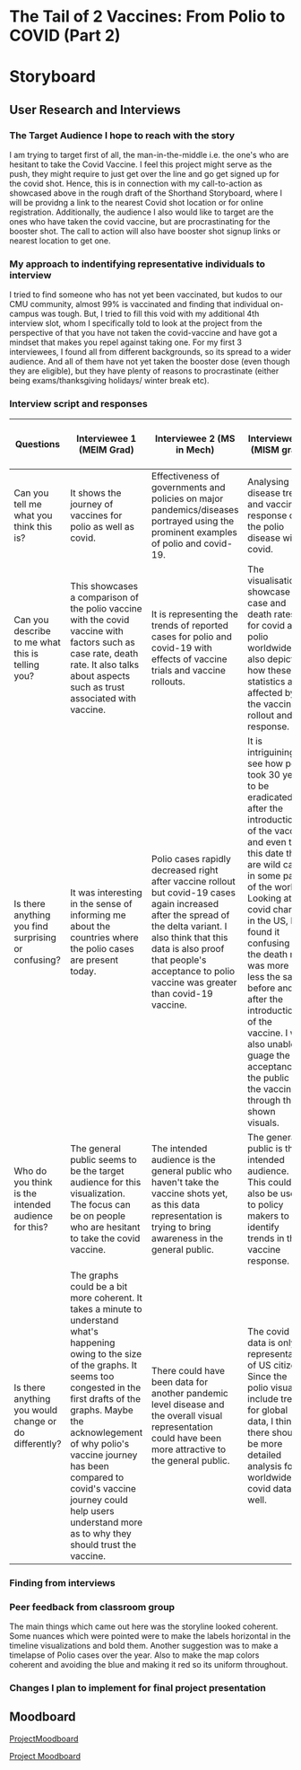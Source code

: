 # The Tail of 2 Vaccines: From Polio to COVID (Part 2)

# Storyboard

<script src="https://carnegiemellon.shorthandstories.com/the-tail-of-2-vaccines/embed.js"></script>

## User Research and Interviews

### The Target Audience I hope to reach with the story

I am trying to target first of all, the man-in-the-middle i.e. the one's who are hesitant to take the Covid Vaccine. I feel this project might serve as the push, they might require to just get over the line and go get signed up for the covid shot. Hence, this is in connection with my call-to-action as showcased above in the rough draft of the Shorthand Storyboard, where I will be providng a link to the nearest Covid shot location or for online registration. Additionally, the audience I also would like to target are the ones who have taken the covid vaccine, but are procrastinating for the booster shot. The call to action will also have booster shot signup links or nearest location to get one.

### My approach to indentifying representative individuals to interview

I tried to find someone who has not yet been vaccinated, but kudos to our CMU community, almost 99% is vaccinated and finding that individual on-campus was tough. But, I tried to fill this void with my additional 4th interview slot, whom I specifically told to look at the project from the perspective of that you have not taken the covid-vaccine and have got a mindset that makes you repel against taking one. For my first 3 interviewees, I found all from different backgrounds, so its spread to a wider audience. And all of them have not yet taken the booster dose (even though they are eligible), but they have plenty of reasons to procrastinate (either being exams/thanksgiving holidays/ winter break etc). 

### Interview script and responses

Questions  | Interviewee 1 (MEIM Grad) | Interviewee 2 (MS in Mech) | Interviewee 3 (MISM grad) | Interviewee 4 (Mindset of Vaccine not taken)
------------- | ------------- | ------------- | ------------- | -------------
Can you tell me what you think this is?  | It shows the journey of vaccines for polio as well as covid. | Effectiveness of governments and policies on major pandemics/diseases portrayed using the prominent examples of polio and covid-19. | Analysing the disease trend and vaccine response of the polio disease with covid. | Content
Can you describe to me what this is telling you?  | This showcases a comparison of the polio vaccine with the covid vaccine with factors such as case rate, death rate. It also talks about aspects such as trust associated with vaccine.| It is representing the trends of reported cases for polio and covid-19 with effects of vaccine trials and vaccine rollouts. | The visualisations showcase the case and death rates for covid and polio worldwide. It also depicts how these statistics are affected by the vaccine rollout and response. | Content
Is there anything you find surprising or confusing? | It was interesting in the sense of informing me about the countries where the polio cases are present today. | Polio cases rapidly decreased right after vaccine rollout but covid-19 cases again increased after the spread of the delta variant. I also think that this data is also proof that people's acceptance to polio vaccine was greater than covid-19 vaccine. | It is intriguining to see how polio took 30 years to be eradicated after the introduction of the vaccine and even to this date there are wild cases in some part of the world. Looking at the covid charts in the US, I found it confusing that the death rate was more or less the same before and after the introduction of the vaccine. I was also unable to guage the acceptance of the public to the vaccines through the shown visuals. | Content
Who do you think is the intended audience for this? | The general public seems to be the target audience for this visualization. The focus can be on people who are hesitant to take the covid vaccine. | The intended audience is the general public who haven't take the vaccine shots yet, as this data representation is trying to bring awareness in the general public. | The general public is the intended audience. This could also be useful to policy makers to identify trends in the vaccine response. | Content
Is there anything you would change or do differently? | The graphs could be a bit more coherent. It takes a minute to understand what's happening owing to the size of the graphs. It seems too congested in the first drafts of the graphs. Maybe the acknowlegement of why polio's vaccine journey has been compared to covid's vaccine journey could help users understand more as to why they should trust the vaccine. | There could have been data for another pandemic level disease and the overall visual representation could have been more attractive to the general public. | The covid data is only representative of US citizens. Since the polio visuals include trends for global data, I think there should be more detailed analysis for worldwide covid data as well.| Content

### Finding from interviews



### Peer feedback from classroom group

The main things which came out here was the storyline looked coherent. Some nuances which were pointed were to make the labels horizontal in the timeline visualizations and bold them. Another suggestion was to make a timelapse of Polio cases over the year. Also to make the map colors coherent and avoiding the blue and making it red so its uniform throughout. 

### Changes I plan to implement for final project presentation


## Moodboard

[ProjectMoodboard](https://www.canva.com/design/DAEwmFZ-ykc/OIwSW2YcXoWWbG1KuCIFRg/view?utm_content=DAEwmFZ-ykc&utm_campaign=designshare&utm_medium=link&utm_source=publishsharelink)

[Project Moodboard](https://user-images.githubusercontent.com/30127254/143150487-ba632242-f618-4a05-9223-349b4511c9dd.png)

